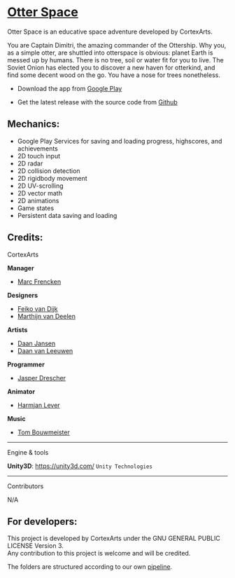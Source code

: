 [Otter Space](https://github.com/cortexarts/Otter-Space)
==================================================

Otter Space is an educative space adventure developed by CortexArts.

You are Captain Dimitri, the amazing commander of the Ottership.
Why you, as a simple otter, are shuttled into otterspace is obvious: planet Earth is messed up by humans. 
There is no tree, soil or water fit for you to live. The Soviet Onion has elected you to discover a new haven for otterkind, 
and find some decent wood on the go. You have a nose for trees nonetheless.

- Download the app from [Google Play](https://play.google.com/store/apps/details?id=com.CortexArts.OtterSpace)

- Get the latest release with the source code from [Github](https://github.com/cortexarts/Otter-Space/releases/)

Mechanics:
--------------------------------------
- Google Play Services for saving and loading progress, highscores, and achievements
- 2D touch input
- 2D radar
- 2D collision detection
- 2D rigidbody movement
- 2D UV-scrolling
- 2D vector math
- 2D animations
- Game states
- Persistent data saving and loading

Credits:
--------------------------------------

CortexArts

**Manager**

- [Marc Frencken](https://github.com/InnoCrator)

**Designers**

- [Feiko van Dijk](https://github.com/henkiepenkie)
- [Marthijn van Deelen](https://github.com/24lightning)

**Artists**

- [Daan Jansen](https://github.com/Danoontjen)
- [Daan van Leeuwen](https://github.com/superwortel)

**Programmer**

- [Jasper Drescher](https://github.com/JasperDre)

**Animator**

- [Harmjan Lever](https://github.com/harmjanfl)

**Music**

- [Tom Bouwmeister](https://github.com/Bouwmaster17)

***

Engine & tools

**Unity3D**: https://unity3d.com/ `Unity Technologies`

***

Contributors

N/A

For developers:
--------------------------------------
This project is developed by CortexArts under the GNU GENERAL PUBLIC LICENSE Version 3. <br />
Any contribution to this project is welcome and will be credited.

The folders are structured according to our own [pipeline](https://drive.google.com/file/d/0B7zRrxQQJxTrdGZFUHlwM0FRYzg/view?usp=sharing).
